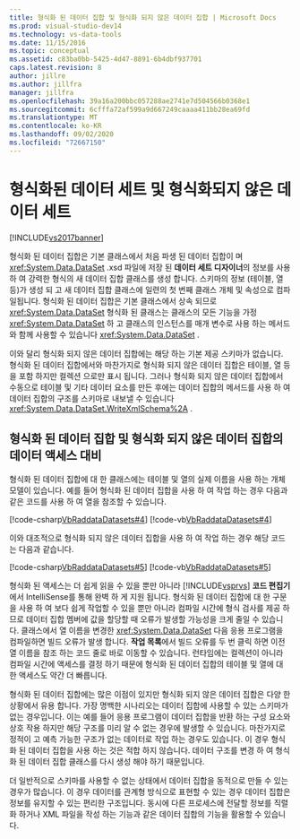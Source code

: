 ```yaml
---
title: 형식화 된 데이터 집합 및 형식화 되지 않은 데이터 집합 | Microsoft Docs
ms.prod: visual-studio-dev14
ms.technology: vs-data-tools
ms.date: 11/15/2016
ms.topic: conceptual
ms.assetid: c83ba0bb-5425-4d47-8891-6b4dbf937701
caps.latest.revision: 8
author: jillre
ms.author: jillfra
manager: jillfra
ms.openlocfilehash: 39a16a200bbc057288ae2741e7d504566b0368e1
ms.sourcegitcommit: 6cfffa72af599a9d667249caaaa411bb28ea69fd
ms.translationtype: MT
ms.contentlocale: ko-KR
ms.lasthandoff: 09/02/2020
ms.locfileid: "72667150"
---
```

# <a name="typed-vs-untyped-datasets"></a>형식화된 데이터 세트 및 형식화되지 않은 데이터 세트
[!INCLUDE[vs2017banner](../includes/vs2017banner.md)]

형식화 된 데이터 집합은 기본 클래스에서 처음 파생 된 데이터 집합이 며 <xref:System.Data.DataSet> .xsd 파일에 저장 된 **데이터 세트 디자이너**의 정보를 사용 하 여 강력한 형식의 새 데이터 집합 클래스를 생성 합니다. 스키마의 정보 (테이블, 열 등)가 생성 되 고 새 데이터 집합 클래스에 일련의 첫 번째 클래스 개체 및 속성으로 컴파일됩니다. 형식화 된 데이터 집합은 기본 클래스에서 상속 되므로 <xref:System.Data.DataSet> 형식화 된 클래스는 클래스의 모든 기능을 가정 <xref:System.Data.DataSet> 하 고 클래스의 인스턴스를 매개 변수로 사용 하는 메서드와 함께 사용할 수 있습니다 <xref:System.Data.DataSet> .

 이와 달리 형식화 되지 않은 데이터 집합에는 해당 하는 기본 제공 스키마가 없습니다. 형식화 된 데이터 집합에서와 마찬가지로 형식화 되지 않은 데이터 집합은 테이블, 열 등을 포함 하지만 컬렉션 으로만 표시 됩니다. 그러나 형식화 되지 않은 데이터 집합에서 수동으로 테이블 및 기타 데이터 요소를 만든 후에는 데이터 집합의 메서드를 사용 하 여 데이터 집합의 구조를 스키마로 내보낼 수 있습니다 <xref:System.Data.DataSet.WriteXmlSchema%2A> .

## <a name="contrasting-data-access-in-typed-and-untyped-datasets"></a>형식화 된 데이터 집합 및 형식화 되지 않은 데이터 집합의 데이터 액세스 대비
 형식화 된 데이터 집합에 대 한 클래스에는 테이블 및 열의 실제 이름을 사용 하는 개체 모델이 있습니다. 예를 들어 형식화 된 데이터 집합을 사용 하 여 작업 하는 경우 다음과 같은 코드를 사용 하 여 열을 참조할 수 있습니다.

 [!code-csharp[VbRaddataDatasets#4](../snippets/csharp/VS_Snippets_VBCSharp/VbRaddataDatasets/CS/Form1.cs#4)]
 [!code-vb[VbRaddataDatasets#4](../snippets/visualbasic/VS_Snippets_VBCSharp/VbRaddataDatasets/VB/Form1.vb#4)]

 이와 대조적으로 형식화 되지 않은 데이터 집합을 사용 하 여 작업 하는 경우 해당 코드는 다음과 같습니다.

 [!code-csharp[VbRaddataDatasets#5](../snippets/csharp/VS_Snippets_VBCSharp/VbRaddataDatasets/CS/Form1.cs#5)]
 [!code-vb[VbRaddataDatasets#5](../snippets/visualbasic/VS_Snippets_VBCSharp/VbRaddataDatasets/VB/Form1.vb#5)]

 형식화 된 액세스는 더 쉽게 읽을 수 있을 뿐만 아니라 [!INCLUDE[vsprvs](../includes/vsprvs-md.md)] **코드 편집기**에서 IntelliSense를 통해 완벽 하 게 지원 됩니다. 형식화 된 데이터 집합에 대 한 구문을 사용 하 여 보다 쉽게 작업할 수 있을 뿐만 아니라 컴파일 시간에 형식 검사를 제공 하므로 데이터 집합 멤버에 값을 할당할 때 오류가 발생할 가능성을 크게 줄일 수 있습니다. 클래스에서 열 이름을 변경한 <xref:System.Data.DataSet> 다음 응용 프로그램을 컴파일하면 빌드 오류가 발생 합니다. **작업 목록**에서 빌드 오류를 두 번 클릭 하면 이전 열 이름을 참조 하는 코드 줄로 바로 이동할 수 있습니다. 런타임에는 컬렉션이 아니라 컴파일 시간에 액세스를 결정 하기 때문에 형식화 된 데이터 집합의 테이블 및 열에 대 한 액세스도 약간 더 빠릅니다.

 형식화 된 데이터 집합에는 많은 이점이 있지만 형식화 되지 않은 데이터 집합은 다양 한 상황에서 유용 합니다. 가장 명백한 시나리오는 데이터 집합에 사용할 수 있는 스키마가 없는 경우입니다. 이는 예를 들어 응용 프로그램이 데이터 집합을 반환 하는 구성 요소와 상호 작용 하지만 해당 구조를 미리 알 수 없는 경우에 발생할 수 있습니다. 마찬가지로 정적이 고 예측 가능한 구조가 없는 데이터로 작업 하는 경우도 있습니다. 이 경우 형식화 된 데이터 집합을 사용 하는 것은 적합 하지 않습니다. 데이터 구조를 변경 하 여 형식화 된 데이터 집합 클래스를 다시 생성 해야 하기 때문입니다.

 더 일반적으로 스키마를 사용할 수 없는 상태에서 데이터 집합을 동적으로 만들 수 있는 경우가 많습니다. 이 경우 데이터를 관계형 방식으로 표현할 수 있는 경우 데이터 집합은 정보를 유지할 수 있는 편리한 구조입니다. 동시에 다른 프로세스에 전달할 정보를 직렬화 하거나 XML 파일을 작성 하는 기능과 같은 데이터 집합의 기능을 활용할 수 있습니다.
